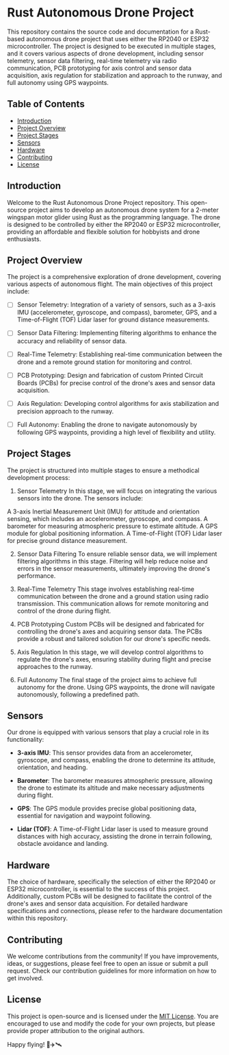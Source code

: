 # Rust Autonomous Drone Project

This repository contains the source code and documentation for a Rust-based autonomous drone project that uses either the RP2040 or ESP32 microcontroller. The project is designed to be executed in multiple stages, and it covers various aspects of drone development, including sensor telemetry, sensor data filtering, real-time telemetry via radio communication, PCB prototyping for axis control and sensor data acquisition, axis regulation for stabilization and approach to the runway, and full autonomy using GPS waypoints.

[//]: # (Note: This README serves as a high-level overview of the project. More detailed instructions and code documentation can be found in the respective project folders within this repository.)

## Table of Contents

- [Introduction](#introduction)
- [Project Overview](#project-overview)
- [Project Stages](#project-stages)
- [Sensors](#sensors)
- [Hardware](#hardware)
- [Contributing](#contributing)
- [License](#license)

## Introduction

Welcome to the Rust Autonomous Drone Project repository. This open-source project aims to develop an autonomous drone system for a 2-meter wingspan motor glider using Rust as the programming language. The drone is designed to be controlled by either the RP2040 or ESP32 microcontroller, providing an affordable and flexible solution for hobbyists and drone enthusiasts.

## Project Overview

The project is a comprehensive exploration of drone development, covering various aspects of autonomous flight. The main objectives of this project include:

- [ ] Sensor Telemetry: Integration of a variety of sensors, such as a 3-axis IMU (accelerometer, gyroscope, and compass), barometer, GPS, and a Time-of-Flight (TOF) Lidar laser for ground distance measurements.

- [ ] Sensor Data Filtering: Implementing filtering algorithms to enhance the accuracy and reliability of sensor data.

- [ ] Real-Time Telemetry: Establishing real-time communication between the drone and a remote ground station for monitoring and control.

- [ ] PCB Prototyping: Design and fabrication of custom Printed Circuit Boards (PCBs) for precise control of the drone's axes and sensor data acquisition.

- [ ] Axis Regulation: Developing control algorithms for axis stabilization and precision approach to the runway.

- [ ] Full Autonomy: Enabling the drone to navigate autonomously by following GPS waypoints, providing a high level of flexibility and utility.

## Project Stages

The project is structured into multiple stages to ensure a methodical development process:

1. Sensor Telemetry
In this stage, we will focus on integrating the various sensors into the drone. The sensors include:

A 3-axis Inertial Measurement Unit (IMU) for attitude and orientation sensing, which includes an accelerometer, gyroscope, and compass.
A barometer for measuring atmospheric pressure to estimate altitude.
A GPS module for global positioning information.
A Time-of-Flight (TOF) Lidar laser for precise ground distance measurement.

2. Sensor Data Filtering
To ensure reliable sensor data, we will implement filtering algorithms in this stage. Filtering will help reduce noise and errors in the sensor measurements, ultimately improving the drone's performance.

3. Real-Time Telemetry
This stage involves establishing real-time communication between the drone and a ground station using radio transmission. This communication allows for remote monitoring and control of the drone during flight.

4. PCB Prototyping
Custom PCBs will be designed and fabricated for controlling the drone's axes and acquiring sensor data. The PCBs provide a robust and tailored solution for our drone's specific needs.

5. Axis Regulation
In this stage, we will develop control algorithms to regulate the drone's axes, ensuring stability during flight and precise approaches to the runway.

6. Full Autonomy
The final stage of the project aims to achieve full autonomy for the drone. Using GPS waypoints, the drone will navigate autonomously, following a predefined path.

## Sensors

Our drone is equipped with various sensors that play a crucial role in its functionality:

- **3-axis IMU**: This sensor provides data from an accelerometer, gyroscope, and compass, enabling the drone to determine its attitude, orientation, and heading.

- **Barometer**: The barometer measures atmospheric pressure, allowing the drone to estimate its altitude and make necessary adjustments during flight.

- **GPS**: The GPS module provides precise global positioning data, essential for navigation and waypoint following.

- **Lidar (TOF)**: A Time-of-Flight Lidar laser is used to measure ground distances with high accuracy, assisting the drone in terrain following, obstacle avoidance and landing.

## Hardware

The choice of hardware, specifically the selection of either the RP2040 or ESP32 microcontroller, is essential to the success of this project. Additionally, custom PCBs will be designed to facilitate the control of the drone's axes and sensor data acquisition. For detailed hardware specifications and connections, please refer to the hardware documentation within this repository.

## Contributing

We welcome contributions from the community! If you have improvements, ideas, or suggestions, please feel free to open an issue or submit a pull request. Check our contribution guidelines for more information on how to get involved.

## License

This project is open-source and is licensed under the [MIT License](https://raw.githubusercontent.com/jbcaron/RustFlightX/main/LICENSE). You are encouraged to use and modify the code for your own projects, but please provide proper attribution to the original authors.

Happy flying! 🚁✈️🛰️
